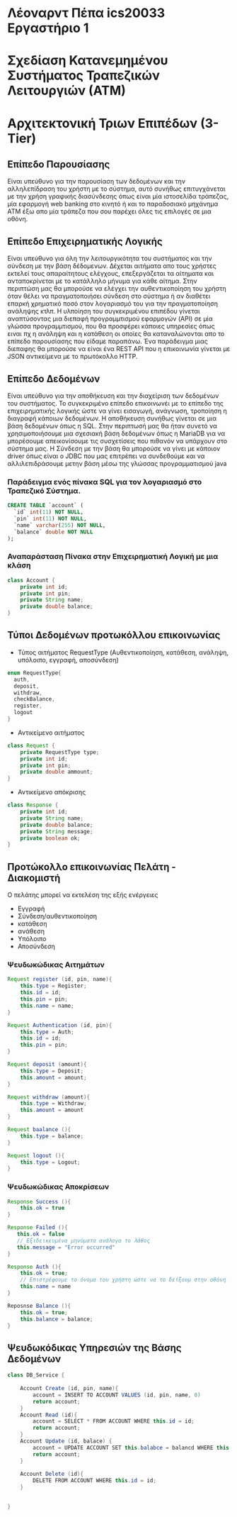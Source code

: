 # Λέοναρντ Πέπα ics20033 Εργαστήριο 1

# Σχεδίαση Κατανεμημένου Συστήματος Τραπεζικών Λειτουργιών (ΑΤΜ)

# Αρχιτεκτονική Τριων Επιπέδων (3-Tier)

## Eπίπεδο Παρουσίασης

Eίναι υπεύθυνο για την παρουσίαση των δεδομένων και την αλληλεπίδραση του χρήστη
με το σύστημα, αυτό συνήθως επιτυγχάνεται με την χρήση γραφικής διασύνδεσης όπως
είναι μία ιστοσελίδα τράπεζας, μία εφαρμογή web banking στο κινητό ή
και το παραδοσιακό μηχάνημα ATM έξω απο μία
τράπεζα που σου παρέχει όλες τις επιλογές σε μια οθόνη.

## Επίπεδο Επιχειρηματικής Λογικής
Είναι υπεύθυνο για όλη την λειτουργικότητα του συστήματος και την σύνδεση
με την βάση δέδομενων. Δέχεται αιτήματα απο τους χρήστες 
εκτελεί τους απαραίτητους ελέγχους, επεξεργάζεται τα αίτηματα και ανταποκρίνεται
με το κατάλληλο μήνυμα για κάθε αίτημα. Στην περιπτώση μας θα μπορούσε να ελέγχει την αυθεντικοποίηση του χρήστη όταν θέλει
να πραγματοποιήσει σύνδεση στο σύστημα ή αν διαθέτει επαρκή χρηματικό ποσό στον λογαριασμό
του για την πραγματοποίηση ανάληψης κτλπ. Η υλποίηση του συγκεκριμένου επιπέδου γίνεται
αναπτύσοντας μια διεπαφή προγραμμτισμού εφαρμογών (API) σε μία γλώσσα προγραμμτισμού, που θα προσφέρει
κάποιες υπηρεσίες όπως ειναι πχ η ανάληψη και η κατάθεση οι οποίες θα καταναλώνονται απο το επίπεδο παρουσίασης
που είδαμε παραπάνω. Ένα παράδειγμα μιας διεπαφης θα μπορούσε να είναι ένα REST API που η επικοινωνία γίνεται με JSON
αντικείμενα με το πρωτόκολλο HTTP.

## Επίπεδο Δεδομένων
Είναι υπεύθυνο για την αποθήκευση και την διαχείριση των δεδομένων του συστήματος. Το συγκεκριμένο επίπεδο επικοινωνέι με το
επίπεδο της επιχειρηματικής λογικής ώστε να γίνει εισαγωγή, ανάγνωση, τροποίηση η διαγραφή κάποιων δεδομένων. Η αποθήκευση συνήθως γίνεται
σε μια βάση δεδομένων όπως η SQL. Στην περιπτωσή μας θα ήταν συνετό να χρησιμοποιήσουμε μια σχεσιακή βάση δεδομένων όπως η MariaDB για να μπορέσουμε
απεικονίσουμε τις συσχετίσεις που πιθανόν να υπάρχουν στο σύστημα μας. H Σύνδεση με την βάση θα μπορούσε να γίνει με κάποιον driver όπως είναι ο JDBC
που μας επιτρέπει να συνδεθούμε και να αλλιλεπιδράσουμε μετην βάση μέσω της γλώσσας προγραμματισμού java 

### Παράδειγμα ενός πίνακα SQL για τον λογαριασμό στο Τραπεζικό Σύστημα.
```SQL
CREATE TABLE `account` (
  `id` int(11) NOT NULL,
  `pin` int(11) NOT NULL,
  `name` varchar(255) NOT NULL,
  `balance` double NOT NULL
);
```

### Αναπαράσταση Πίνακα στην Επιχειρηματική Λογική με μια κλάση
```java
class Account {
    private int id;
    private int pin;
    private String name;
    private double balance;
}
```

## Τύποι Δεδομένων προτωκόλλου επικοινωνίας
* Τύπος αιτήματος RequestType (Αυθεντικοποίηση, κατάθεση, ανάληψη, υπόλοιπο, εγγραφή, αποσύνδεση)
```java
enum RequestType{
  auth,
  deposit,
  withdraw,
  checkBalance,
  register,
  logout
}
```
* Αντικείμενο αιτήματος
```java
class Request {
    private RequestType type;
    private int id;
    private int pin;
    private double ammount;
}
```

* Αντικείμενο απόκρισης
```java
class Response {
    private int id;
    private String name;
    private double balance;
    private String message;
    private boolean ok;
}
```

## Προτώκoλλο επικοινωνίας Πελάτη - Διακομιστή
Ο πελάτης μπορεί να εκτελέση της εξής ενέργειες
* Εγγραφή
* Σύνδεση/αυθεντικοποίηση
* κατάθεση
* ανάθεση
* Υπόλοιπο
* Αποσύνδεση

### Ψευδωκώδικας Αιτημάτων
```java
Request register (id, pin, name){
    this.type = Register;
    this.id = id;
    this.pin = pin;
    this.name = name;
}

Request Authentication (id, pin){
    this.type = Auth;
    this.id = id;
    this.pin = pin;
}

Request deposit (amount){
    this.type = Deposit;
    this.amount = amount;   
}

Request withdraw (amount){
    this.type = Withdraw;
    this.amount = amount
}

Request baalance (){
    this.type = balance;
}

Request logout (){
    this.type = Logout;
}
```
### Ψευδωκώδικας Αποκρίσεων
```java 
Response Success (){
    this.ok = true
}

Response Failed (){
   this.ok = false
   // Εξιδεικευμένα μηνύματα ανάλογα το λάθος
   this.message = "Error occurred"
}

Response Auth (){
    this.ok = true;
    // Επιστρέφουμε το όνομα του χρήστη ώστε να το δείξουμ στην οθόνη
    this.name = name
}

Reposnse Balance (){
    this.ok = true;
    this.balance = balance;
}

```

## Ψευδωκόδικας Υπηρεσιών της Βάσης Δεδομένων
```java 
class DB_Service {
    
    Account Create (id, pin, name){
        account = INSERT TO ACCOUNT VALUES (id, pin, name, 0)
        return account;
    }
    Account Read (id){
        account = SELECT * FROM ACCOUNT WHERE this.id = id;
        return account;
    }
    Account Update (id, balace) {
        account = UPDATE ACCOUNT SET this.balabce = balancd WHERE this.id = id;
        return account;
    }
    
    Account Delete (id){
        DELETE FROM ACCOUNT WHERE this.id = id; 
    }
    

}
```




